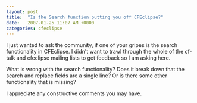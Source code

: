 ```yaml
---
layout: post
title:  "Is the Search function putting you off CFEclipse?"
date:   2007-01-25 11:07 AM +0000
categories: cfeclipse
---
```

I just wanted to ask the community, if one of your gripes is the search functionality in CFEclipse. I didn't want to trawl through the whole of the cf-talk and cfeclipse mailing lists to get feedback so I am asking here.

What is wrong with the search functionality? Does it break down that the search and replace fields are a single line? Or is there some other functionality that is missing?

I appreciate any constructive comments you may have.